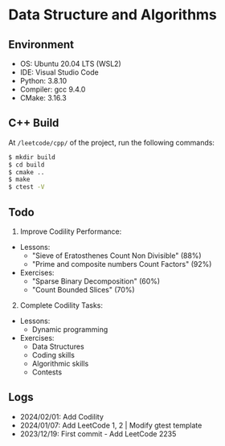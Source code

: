 # Data Structure and Algorithms

## Environment
- OS: Ubuntu 20.04 LTS (WSL2)
- IDE: Visual Studio Code
- Python: 3.8.10
- Compiler: gcc 9.4.0
- CMake: 3.16.3


## C++ Build
At `/leetcode/cpp/` of the project, run the following commands:
```bash
$ mkdir build
$ cd build
$ cmake ..
$ make
$ ctest -V
```


## Todo
1. Improve Codility Performance:
- Lessons:
	- "Sieve of Eratosthenes Count Non Divisible" (88%)
	- "Prime and composite numbers Count Factors" (92%)
- Exercises:
	- "Sparse Binary Decomposition" (60%)
	- "Count Bounded Slices" (70%)
2. Complete Codility Tasks:
- Lessons:
	- Dynamic programming
- Exercises:
	- Data Structures
	- Coding skills
	- Algorithmic skills
	- Contests


## Logs
- 2024/02/01: Add Codility
- 2024/01/07: Add LeetCode 1, 2 | Modify gtest template
- 2023/12/19: First commit - Add LeetCode 2235